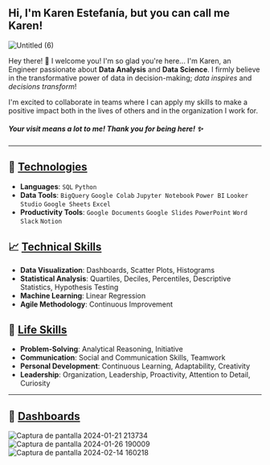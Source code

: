 ## Hi, I'm Karen Estefanía, but you can call me Karen!
![Untitled (6)](https://github.com/Karen-Aguilar/Karen-Aguilar/assets/151496907/40f5d922-25be-4bee-be8d-005e09ded809)


Hey there! 👋 I welcome you! I'm so glad you're here...
I'm Karen, an Engineer passionate about **Data Analysis** and **Data Science**. I firmly believe in the transformative power of data in decision-making; *data inspires* and *decisions transform*!

I'm excited to collaborate in teams where I can apply my skills to make a positive impact both in the lives of others and in the organization I work for.

##### Your visit means a lot to me! Thank you for being here! ✨

---

## 🚀 [Technologies](https://github.com/pandao/editor.md "Heading link")
- **Languages**: `SQL` `Python`
- **Data Tools**: `BigQuery` `Google Colab` `Jupyter Notebook` `Power BI` `Looker Studio` `Google Sheets` `Excel`
- **Productivity Tools**: `Google Documents` `Google Slides` `PowerPoint` `Word` `Slack` `Notion`

## 📈 [Technical Skills](https://github.com/pandao/editor.md "Heading link")

- **Data Visualization**: Dashboards, Scatter Plots, Histograms
- **Statistical Analysis**: Quartiles, Deciles, Percentiles, Descriptive Statistics, Hypothesis Testing
- **Machine Learning**: Linear Regression
- **Agile Methodology**: Continuous Improvement

## 🌟 [Life Skills](https://github.com/pandao/editor.md "Heading link")

- **Problem-Solving**: Analytical Reasoning, Initiative
- **Communication**: Social and Communication Skills, Teamwork
- **Personal Development**: Continuous Learning, Adaptability, Creativity
- **Leadership**: Organization, Leadership, Proactivity, Attention to Detail, Curiosity


---
## 🌱 [Dashboards](https://github.com/pandao/editor.md "Heading link")

![Captura de pantalla 2024-01-21 213734](https://github.com/Karen-Aguilar/Karen-Aguilar/assets/151496907/631243dc-3cd1-4ce0-ab14-1eb4eb3ee3ad)
![Captura de pantalla 2024-01-26 190009](https://github.com/Karen-Aguilar/Karen-Aguilar/assets/151496907/0151d85a-800f-4281-a21a-ec462f30e7b8)
![Captura de pantalla 2024-02-14 160218](https://github.com/Karen-Aguilar/Karen-Aguilar/assets/151496907/fea36747-780f-4d0d-acc6-6bd2a5ba6c2b)

